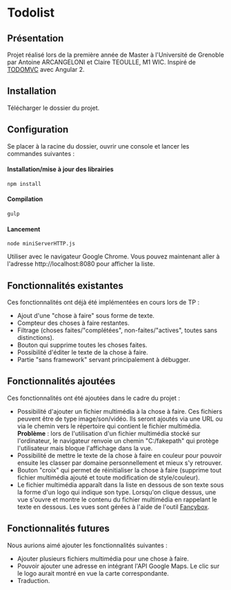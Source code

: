 # Todolist

## Présentation

Projet réalisé lors de la première année de Master à l'Université de Grenoble par Antoine ARCANGELONI et Claire TEOULLE, M1 WIC.
Inspiré de [TODOMVC](http://todomvc.com/) avec Angular 2.

## Installation

Télécharger le dossier du projet.

## Configuration

Se placer à la racine du dossier, ouvrir une console et lancer les commandes suivantes :

#### Installation/mise à jour des librairies

    npm install

#### Compilation

    gulp

#### Lancement

    node miniServerHTTP.js

Utiliser avec le navigateur Google Chrome. 
Vous pouvez maintenant aller à l'adresse http://localhost:8080 pour afficher la liste.

## Fonctionnalités existantes

Ces fonctionnalités ont déjà été implémentées en cours lors de TP :
* Ajout d'une "chose à faire" sous forme de texte.
* Compteur des choses à faire restantes.
* Filtrage (choses faites/"complétées", non-faites/"actives", toutes sans distinctions).
* Bouton qui supprime toutes les choses faites.
* Possibilité d'éditer le texte de la chose à faire.
* Partie "sans framework" servant principalement à débugger.

## Fonctionnalités ajoutées

Ces fonctionnalités ont été ajoutées dans le cadre du projet :
* Possibilité d'ajouter un fichier multimédia à la chose à faire.
Ces fichiers peuvent être de type image/son/vidéo.
Ils seront ajoutés via une URL ou via le chemin vers le répertoire qui contient le fichier multimédia.
__Problème__ : lors de l'utilisation d'un fichier multimédia stocké sur l'ordinateur, le navigateur renvoie un chemin "C:/fakepath" qui protège l'utilisateur mais bloque l'affichage dans la vue.
* Possibilité de mettre le texte de la chose à faire en couleur pour pouvoir ensuite les classer par domaine personnellement et mieux s'y retrouver.
* Bouton "croix" qui permet de réinitialiser la chose à faire (supprime tout fichier multimédia ajouté et toute modification de style/couleur).
* Le fichier multimédia apparaît dans la liste en dessous de son texte sous la forme d'un logo qui indique son type. Lorsqu'on clique dessus, une vue s'ouvre et montre le contenu du fichier multimédia en rappelant le texte en dessous.
Les vues sont gérées à l'aide de l'outil [Fancybox](http://fancybox.net/).

## Fonctionnalités futures
Nous aurions aimé ajouter les fonctionnalités suivantes :
* Ajouter plusieurs fichiers multimédia pour une chose à faire.
* Pouvoir ajouter une adresse en intégrant l'API Google Maps.
Le clic sur le logo aurait montré en vue la carte correspondante.
* Traduction.

